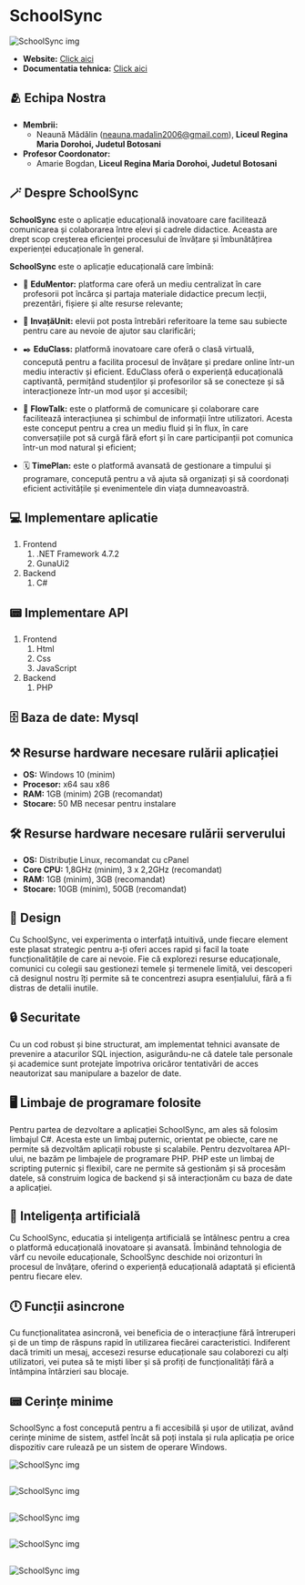 # SchoolSync

![SchoolSync img](https://raw.githubusercontent.com/nnmadalin/SchoolSync/master/foto/01.png)



- **Website:** [Click aici](https://schoolsync.nnmadalin.me)
- **Documentatia tehnica:** [Click aici](https://schoolsync.nnmadalin.me/assets/SchoolSync_Etapa_Nationala.pdf)

## 🫂 Echipa Nostra
 - **Membrii:**
    - Neaună Mădălin (neauna.madalin2006@gmail.com), **Liceul Regina Maria Dorohoi, Judetul Botosani**
 - **Profesor Coordonator:** 
    - Amarie Bogdan, **Liceul Regina Maria Dorohoi, Judetul Botosani**

## 🪄 Despre SchoolSync
**SchoolSync** este o aplicație educațională inovatoare care facilitează comunicarea și colaborarea între elevi și cadrele didactice. Aceasta are drept scop creșterea eficienței procesului de învățare și îmbunătățirea experienței educaționale în general. 

**SchoolSync** este o aplicație educațională care îmbină:

 - 📔 **EduMentor:** platforma care oferă un mediu centralizat în care profesorii pot încărca și partaja materiale didactice precum lecții, prezentări, fișiere și alte resurse relevante;

 - 📖 **InvațăUnit:** elevii pot posta întrebări referitoare la teme sau subiecte pentru care au nevoie de ajutor sau clarificări;

 - ✒️ **EduClass:** platformă inovatoare care oferă o clasă virtuală, concepută pentru a facilita procesul de învățare și predare online într-un mediu interactiv și eficient. EduClass oferă o experiență educațională captivantă, permițând studenților și profesorilor să se conecteze și să interacționeze într-un mod ușor și accesibil;

 - 📨 **FlowTalk:** este o platformă de comunicare și colaborare care facilitează interacțiunea și schimbul de informații între utilizatori. Acesta este conceput pentru a crea un mediu fluid și în flux, în care conversațiile pot să curgă fără efort și în care participanții pot comunica într-un mod natural și eficient;

 - 🗓 **TimePlan:** este o platformă avansată de gestionare a timpului și programare, concepută pentru a vă ajuta să organizați și să coordonați eficient activitățile și evenimentele din viața dumneavoastră.

## 💻 Implementare aplicatie
1. Frontend 
    1. .NET Framework 4.7.2
    2. GunaUi2
2. Backend 
    1. C#

## 📟 Implementare API
1. Frontend 
    1. Html
    2. Css
    3. JavaScript
2. Backend 
    1. PHP

## 🗄 **Baza de date: Mysql**

## ⚒ Resurse hardware necesare rulării aplicației
- **OS:** Windows 10 (minim)
- **Procesor:** x64 sau x86
- **RAM:** 1GB (minim) 2GB (recomandat)
- **Stocare:** 50 MB necesar pentru instalare 

## 🛠 Resurse hardware necesare rulării serverului
- **OS:** Distribuție Linux, recomandat cu cPanel 
- **Core CPU:** 1,8GHz (minim),  3 x 2,2GHz (recomandat)
- **RAM:** 1GB (minim), 3GB (recomandat)
- **Stocare:** 10GB (minim), 50GB (recomandat)

## 💎 Design
Cu SchoolSync, vei experimenta o interfață intuitivă, unde fiecare element este plasat strategic pentru a-ți oferi acces rapid și facil la toate funcționalitățile de care ai nevoie. Fie că explorezi resurse educaționale, comunici cu colegii sau gestionezi temele și termenele limită, vei descoperi că designul nostru îți permite să te concentrezi asupra esențialului, fără a fi distras de detalii inutile.

## 🔒 Securitate
Cu un cod robust și bine structurat, am implementat tehnici avansate de prevenire a atacurilor SQL injection, asigurându-ne că datele tale personale și academice sunt protejate împotriva oricăror tentativări de acces neautorizat sau manipulare a bazelor de date.

## 🖥️ Limbaje de programare folosite
Pentru partea de dezvoltare a aplicației SchoolSync, am ales să folosim limbajul C#. Acesta este un limbaj puternic, orientat pe obiecte, care ne permite să dezvoltăm aplicații robuste și scalabile. Pentru dezvoltarea API-ului, ne bazăm pe limbajele de programare PHP. PHP este un limbaj de scripting puternic și flexibil, care ne permite să gestionăm și să procesăm datele, să construim logica de backend și să interacționăm cu baza de date a aplicației.

## 🤖 Inteligența artificială
Cu SchoolSync, educatia și inteligența artificială se întâlnesc pentru a crea o platformă educațională inovatoare și avansată. Îmbinând tehnologia de vârf cu nevoile educaționale, SchoolSync deschide noi orizonturi în procesul de învățare, oferind o experiență educațională adaptată și eficientă pentru fiecare elev.

## 🕛 Funcții asincrone
Cu funcționalitatea asincronă, vei beneficia de o interacțiune fără întreruperi și de un timp de răspuns rapid în utilizarea fiecărei caracteristici. Indiferent dacă trimiti un mesaj, accesezi resurse educaționale sau colaborezi cu alți utilizatori, vei putea să te miști liber și să profiți de funcționalități fără a întâmpina întârzieri sau blocaje.

## 📟 Cerințe minime
SchoolSync a fost concepută pentru a fi accesibilă și ușor de utilizat, având cerințe minime de sistem, astfel încât să poți instala și rula aplicația pe orice dispozitiv care rulează pe un sistem de operare Windows.


![SchoolSync img](https://raw.githubusercontent.com/nnmadalin/SchoolSync/master/foto/image%20(2).png)
## 
![SchoolSync img](https://raw.githubusercontent.com/nnmadalin/SchoolSync/master/foto/image%20(3).png)
## 
![SchoolSync img](https://raw.githubusercontent.com/nnmadalin/SchoolSync/master/foto/image%20(4).png)
## 
![SchoolSync img](https://raw.githubusercontent.com/nnmadalin/SchoolSync/master/foto/image%20(5).png)
## 
![SchoolSync img](https://raw.githubusercontent.com/nnmadalin/SchoolSync/master/foto/image%20(6).png)
